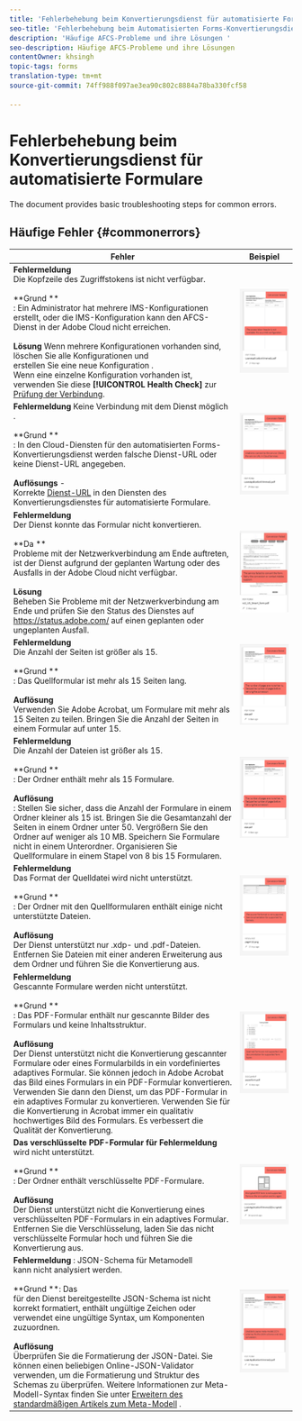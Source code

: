 ```yaml
---
title: 'Fehlerbehebung beim Konvertierungsdienst für automatisierte Formulare '
seo-title: 'Fehlerbehebung beim Automatisierten Forms-Konvertierungsdienst (AFCS) '
description: 'Häufige AFCS-Probleme und ihre Lösungen '
seo-description: Häufige AFCS-Probleme und ihre Lösungen
contentOwner: khsingh
topic-tags: forms
translation-type: tm+mt
source-git-commit: 74ff988f097ae3ea90c802c8884a78ba330fcf58

---
```



# Fehlerbehebung beim Konvertierungsdienst für automatisierte Formulare


<!--The article provides information on installation, configuration and administration issues that may arise in an Automated Forms Conversion Service production environment. --> The document  provides basic troubleshooting steps for common errors.

## Häufige Fehler {#commonerrors}

| Fehler | Beispiel |
|--- |--- |
| **Fehlermeldung** <br> Die Kopfzeile des Zugriffstokens ist nicht verfügbar. <br><br>**Grund **<br>: Ein Administrator hat mehrere IMS-Konfigurationen erstellt, oder die IMS-Konfiguration kann den AFCS-Dienst in der Adobe Cloud nicht erreichen.<br><br>**Lösung** Wenn mehrere Konfigurationen vorhanden sind, löschen Sie alle Konfigurationen und <br> erstellen Sie eine neue Konfiguration [](configure-service.md#obtainpubliccertificates). <br> Wenn eine einzelne Konfiguration vorhanden ist, verwenden Sie diese **[!UICONTROL Health Check]** zur [Prüfung der Verbindung](configure-service.md#createintegrationoption). | ![Die Kopfzeile des Zugriffstokens steht nicht zur Verfügung](assets/invalid-ims-configuration.png) |
| **Fehlermeldung** Keine Verbindung mit dem Dienst möglich <br> .  <br><br>**Grund **<br>: In den Cloud-Diensten für den automatisierten Forms-Konvertierungsdienst werden falsche Dienst-URL oder keine Dienst-URL angegeben.<br><br>**Auflösungs** - <br> Korrekte [Dienst-URL](configure-service.md#configure-the-cloud-service) in den Diensten des Konvertierungsdienstes für automatisierte Formulare. | ![Verbindung zum Dienst kann nicht hergestellt werden.](assets/wrong-endpoint-configured.png) |
| **Fehlermeldung** <br> Der Dienst konnte das Formular nicht konvertieren.  <br><br>**Da **<br>Probleme mit der Netzwerkverbindung am Ende auftreten, ist der Dienst aufgrund der geplanten Wartung oder des Ausfalls in der Adobe Cloud nicht verfügbar.<br><br>**Lösung** <br> Beheben Sie Probleme mit der Netzwerkverbindung am Ende und prüfen Sie den Status des Dienstes auf https://status.adobe.com/ auf einen geplanten oder ungeplanten Ausfall. | ![Verbindung zum Dienst kann nicht hergestellt werden.](assets/service-failure.png) |
| **Fehlermeldung** <br> Die Anzahl der Seiten ist größer als 15.  <br><br>**Grund **<br>: Das Quellformular ist mehr als 15 Seiten lang.<br><br>**Auflösung** <br> Verwenden Sie Adobe Acrobat, um Formulare mit mehr als 15 Seiten zu teilen. Bringen Sie die Anzahl der Seiten in einem Formular auf unter 15. | ![Verbindung zum Dienst kann nicht hergestellt werden.](assets/number-of-pages.png) |
| **Fehlermeldung** <br> Die Anzahl der Dateien ist größer als 15.  <br><br>**Grund **<br>: Der Ordner enthält mehr als 15 Formulare.<br><br>**Auflösung** <br> : Stellen Sie sicher, dass die Anzahl der Formulare in einem Ordner kleiner als 15 ist. Bringen Sie die Gesamtanzahl der Seiten in einem Ordner unter 50. Vergrößern Sie den Ordner auf weniger als 10 MB. Speichern Sie Formulare nicht in einem Unterordner. Organisieren Sie Quellformulare in einem Stapel von 8 bis 15 Formularen. | ![Verbindung zum Dienst kann nicht hergestellt werden.](assets/number-of-pages.png) |
| **Fehlermeldung** <br> Das Format der Quelldatei wird nicht unterstützt.  <br><br>**Grund **<br>: Der Ordner mit den Quellformularen enthält einige nicht unterstützte Dateien.<br><br>**Auflösung** <br> Der Dienst unterstützt nur .xdp- und .pdf-Dateien. Entfernen Sie Dateien mit einer anderen Erweiterung aus dem Ordner und führen Sie die Konvertierung aus. | ![Verbindung zum Dienst kann nicht hergestellt werden.](assets/unsupported-file-formats.png) |
| **Fehlermeldung**<br> Gescannte Formulare werden nicht unterstützt.  <br><br>**Grund **<br>: Das PDF-Formular enthält nur gescannte Bilder des Formulars und keine Inhaltsstruktur.<br><br>**Auflösung** <br> Der Dienst unterstützt nicht die Konvertierung gescannter Formulare oder eines Formularbilds in ein vordefiniertes adaptives Formular. Sie können jedoch in Adobe Acrobat das Bild eines Formulars in ein PDF-Formular konvertieren. Verwenden Sie dann den Dienst, um das PDF-Formular in ein adaptives Formular zu konvertieren. Verwenden Sie für die Konvertierung in Acrobat immer ein qualitativ hochwertiges Bild des Formulars. Es verbessert die Qualität der Konvertierung. | ![Verbindung zum Dienst kann nicht hergestellt werden.](assets/scanned-forms-error.png) |
| **Das verschlüsselte PDF-Formular für Fehlermeldung** <br> wird nicht unterstützt.  <br><br>**Grund **<br>: Der Ordner enthält verschlüsselte PDF-Formulare.<br><br>**Auflösung** <br> Der Dienst unterstützt nicht die Konvertierung eines verschlüsselten PDF-Formulars in ein adaptives Formular. Entfernen Sie die Verschlüsselung, laden Sie das nicht verschlüsselte Formular hoch und führen Sie die Konvertierung aus. | ![Verbindung zum Dienst kann nicht hergestellt werden.](assets/secured-pdf-form.png) |
| **Fehlermeldung** : JSON-Schema für Metamodell <br> kann nicht analysiert werden.  <br><br>**Grund **: Das<br>für den Dienst bereitgestellte JSON-Schema ist nicht korrekt formatiert, enthält ungültige Zeichen oder verwendet eine ungültige Syntax, um Komponenten zuzuordnen.<br><br>**Auflösung**<br> Überprüfen Sie die Formatierung der JSON-Datei. Sie können einen beliebigen Online-JSON-Validator verwenden, um die Formatierung und Struktur des Schemas zu überprüfen. Weitere Informationen zur Meta-Modell-Syntax finden Sie unter [Erweitern des standardmäßigen Artikels zum Meta-Modell](extending-the-default-meta-model.md) . | ![Verbindung zum Dienst kann nicht hergestellt werden.](assets/invalid-meta-model-schema.png) |

